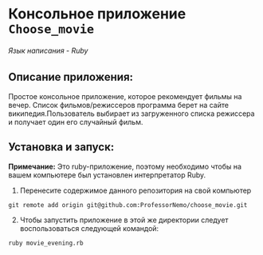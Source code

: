 # Консольное приложение `Choose_movie`
###### Язык написания - Ruby

## Описание приложения:
Простое консольное приложение, которое рекомендует фильмы на вечер.
Список фильмов/режиссеров программа берет на сайте википедия.Пользователь выбирает из загруженного списка режиссера
и получает один его случайный фильм.

## Установка и запуск:

**Примечание:** Это ruby-приложение, поэтому необходимо
чтобы на вашем компьютере был установлен интерпретатор Ruby.

1. Перенесите содержимое данного репозитория на свой компьютер
```
git remote add origin git@github.com:ProfessorNemo/choose_movie.git
```
2. Чтобы запустить приложение в этой же директории
следует воспользоваться следующей командой:
```
ruby movie_evening.rb
```

